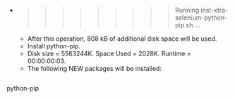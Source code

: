* >>>>>>>>> Running inst-xtra-selenium-python-pip.sh ...
  * After this operation, 808 kB of additional disk space will be used.
  * Install python-pip.
  * Disk size = 5563244K. Space Used = 2028K. Runtime = 00:00:00:03.
  * The following NEW packages will be installed:
  ```bash
python-pip
  ```
